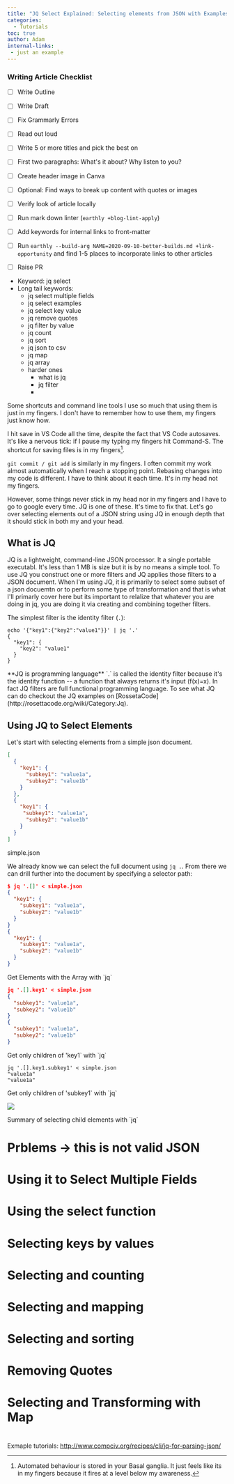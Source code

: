 ```yaml
---
title: "JQ Select Explained: Selecting elements from JSON with Examples"
categories:
  - Tutorials
toc: true
author: Adam
internal-links:
 - just an example
---
```

### Writing Article Checklist

- [ ] Write Outline
- [ ] Write Draft
- [ ] Fix Grammarly Errors
- [ ] Read out loud
- [ ] Write 5 or more titles and pick the best on
- [ ] First two paragraphs: What's it about? Why listen to you?
- [ ] Create header image in Canva
- [ ] Optional: Find ways to break up content with quotes or images
- [ ] Verify look of article locally
- [ ] Run mark down linter (`earthly +blog-lint-apply`)
- [ ] Add keywords for internal links to front-matter
- [ ] Run `earthly --build-arg NAME=2020-09-10-better-builds.md +link-opportunity` and find 1-5 places to incorporate links to other articles
- [ ] Raise PR


- Keyword: jq select
- Long tail keywords:
    - jq select multiple fields
    - jq select examples
    - jq select key value
    - jq remove quotes
    - jq filter by value
    - jq count
    - jq sort
    - jq json to csv
    - jq map
    - jq array
    - harder ones
        - what is jq
        - jq filter
        - 

Some shortcuts and command line tools I use so much that using them is just in my fingers. I don't have to remember how to use them, my fingers just know how. 

I hit save in VS Code all the time, despite the fact that VS Code autosaves. It's like a nervous tick: if I pause my typing my fingers hit Command-S. The shortcut for saving files is in my fingers[^1]. 

`git commit / git add` is similarly in my fingers. I often commit my work almost automatically when I reach a stopping point. Rebasing changes into my code is different. I have to think about it each time. It's in my head not my fingers.

However, some things never stick in my head nor in my fingers and I have to go to google every time. JQ is one of these. It's time to fix that. Let's go over selecting elements out of a JSON string using JQ in enough depth that it should stick in both my and your head.

## What is JQ
JQ is a lightweight, command-line JSON processor. It a single portable executabl. It's less than 1 MB is size but it is by no means a simple tool. To use JQ you construct one or more filters and JQ applies those filters to a JSON document. When I'm using JQ, it is primarily to select some subset of a json docuemtn or to perform some type of transformation and that is what I'll primarly cover here but its important to relalize that whatever you are doing in jq, you are doing it via creating and combining together filters. 

The simplest filter is the identity filter (`.`):

```
echo '{"key1":{"key2":"value1"}}' | jq '.'
{
  "key1": {
    "key2": "value1"
  }
}
```

<div class="notice">
**JQ is programming language**
`.` is called the identity filter because it's the identity function -- a function that always returns it's input (f(x)=x). In fact JQ filters are full functional programming language. To see what JQ can do checkout the JQ examples on [RossetaCode](http://rosettacode.org/wiki/Category:Jq).
</div>

## Using JQ to Select Elements
Let's start with selecting elements from a simple json document.
``` json
[
  {
    "key1": {
      "subkey1": "value1a",
      "subkey2": "value1b"
    }
  },
  {
    "key1": {
     "subkey1": "value1a",
      "subkey2": "value1b"
    }
  }
]
```
<figcaption>simple.json</figcaption>

We already know we can select the full document using `jq .`. From there we can drill further into the document by specifying a selector path:
``` json
$ jq '.[]' < simple.json 
{
  "key1": {
    "subkey1": "value1a",
    "subkey2": "value1b"
  }
}
{
  "key1": {
    "subkey1": "value1a",
    "subkey2": "value1b"
  }
}
```
<figcaption>Get Elements with the Array with `jq`</figcaption>

``` json
jq '.[].key1' < simple.json
{
  "subkey1": "value1a",
  "subkey2": "value1b"
}
{
  "subkey1": "value1a",
  "subkey2": "value1b"
}
```
<figcaption>Get only children of 'key1` with `jq`</figcaption>

```
jq '.[].key1.subkey1' < simple.json
"value1a"
"value1a"
```
<figcaption>Get only children of 'subkey1` with `jq`</figcaption>



![]({{site.images}}{{page.slug}}/0880.png)
<figcaption>Summary of selecting child elements with `jq`</figcaption>

# Prblems -> this is not valid JSON

# Using it to Select Multiple Fields
# Using the select function
# Selecting keys by values
# Selecting and counting
# Selecting and mapping
# Selecting and sorting
# Removing Quotes
# Selecting and Transforming with Map  
# 


Exmaple tutorials:
http://www.compciv.org/recipes/cli/jq-for-parsing-json/


[^1]: Automated behaviour is stored in your Basal ganglia. It just feels like its in my fingers because it fires at a level below my awareness. 